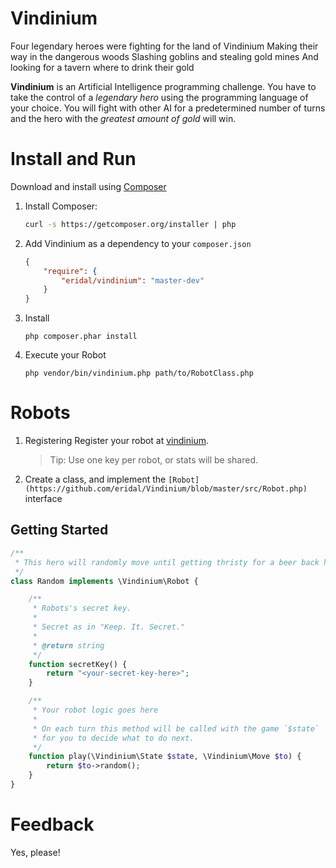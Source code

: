 # Vindinium

  Four legendary heroes were fighting for the land of Vindinium
  Making their way in the dangerous woods
  Slashing goblins and stealing gold mines
  And looking for a tavern where to drink their gold

**Vindinium** is an Artificial Intelligence programming challenge. You have to take the control of a *legendary hero* using the programming language of your choice. You will fight with other AI for a predetermined number of turns and the hero with the *greatest amount of gold* will win.


# Install and Run

Download and install using [Composer](https://packagist.org/packages/eridal/vindinium)

1. Install Composer:
    ```sh
    curl -s https://getcomposer.org/installer | php
    ```

1. Add Vindinium as a dependency to your `composer.json`
    ```json
    {
        "require": {
            "eridal/vindinium": "master-dev"
        }
    }
    ```

1. Install
    ```
    php composer.phar install
    ```

1. Execute your Robot
    ```
    php vendor/bin/vindinium.php path/to/RobotClass.php
    ```

# Robots

1. Registering
    Register your robot at [vindinium](http://vindinium.org/register).
    > Tip: Use one key per robot, or stats will be shared.

1. Create a class, and implement the `[Robot](https://github.com/eridal/Vindinium/blob/master/src/Robot.php)` interface

## Getting Started
```php
/**
 * This hero will randomly move until getting thristy for a beer back home
 */
class Random implements \Vindinium\Robot {

    /**
     * Robots's secret key.
     *
     * Secret as in "Keep. It. Secret."
     *
     * @return string
     */
    function secretKey() {
        return "<your-secret-key-here>";
    }

    /**
     * Your robot logic goes here
     *
     * On each turn this method will be called with the game `$state`
     * for you to decide what to do next.
     */
    function play(\Vindinium\State $state, \Vindinium\Move $to) {
        return $to->random();
    }
}
```


# Feedback
Yes, please!
